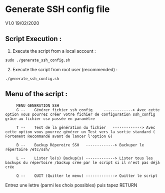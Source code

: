 # Generate SSH config file

V1.0
19/02/2020

## Script Execution :

1. Execute the script from a local account :

```
sudo ./generate_ssh_config.sh 

```
2. Execute the script from root user (recommended) :

```
./generate_ssh_config.sh

```
## Menu of the script :


         MENU GENERATION SSH
         G --    Générer fichier ssh_config     -------------> Avec cette option vous pourrez créer votre fichier de configuration ssh_config grâce au fichier csv passée en paramètre

         T --    Test de la génération du fichier   -------------> Avec cette option vous pourrez générer un Test vers la sortie standard ( Fortement Recommandé avant de lancer l'option G)

         B --    Backup Réperoire SSH   -------------> Backuper le répertoire /etc/ssh/

         L --    Lister le(s) Backup(s) -------------> Lister tous les backups du répertoire /backup crée par le script si il n'est pas déjà crée

         Q --    QUIT (Quitter le menu) -------------> Quitter le script
Entrez une lettre (parmi les choix possibles) 
puis tapez RETURN

